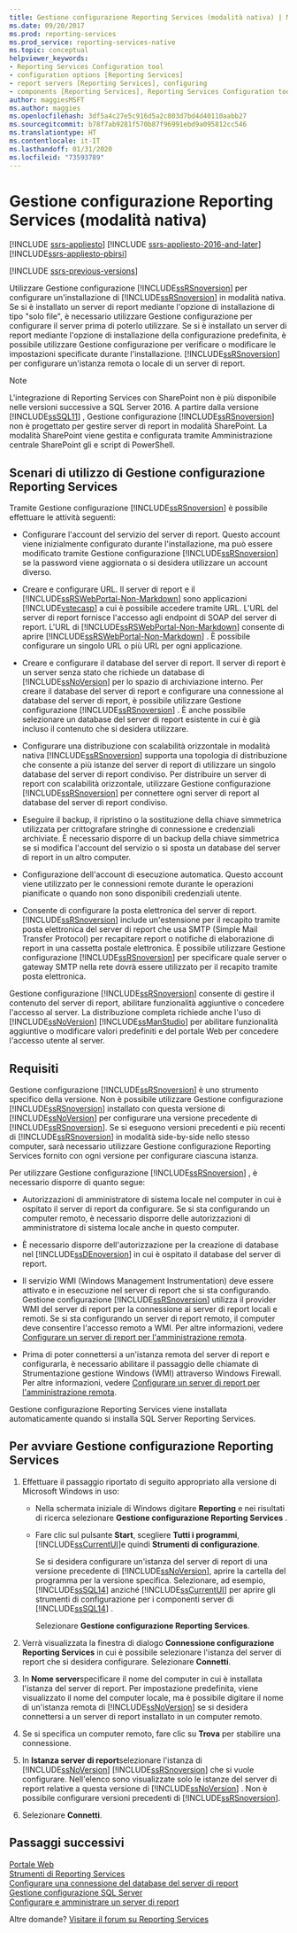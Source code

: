 ```yaml
---
title: Gestione configurazione Reporting Services (modalità nativa) | Microsoft Docs
ms.date: 09/20/2017
ms.prod: reporting-services
ms.prod_service: reporting-services-native
ms.topic: conceptual
helpviewer_keywords:
- Reporting Services Configuration tool
- configuration options [Reporting Services]
- report servers [Reporting Services], configuring
- components [Reporting Services], Reporting Services Configuration tool
author: maggiesMSFT
ms.author: maggies
ms.openlocfilehash: 3df5a4c27e5c916d5a2c803d7bd4d40110aabb27
ms.sourcegitcommit: b78f7ab9281f570b87f96991ebd9a095812cc546
ms.translationtype: HT
ms.contentlocale: it-IT
ms.lasthandoff: 01/31/2020
ms.locfileid: "73593789"
---
```

# <a name="reporting-services-configuration-manager-native-mode"></a>Gestione configurazione Reporting Services (modalità nativa)

[!INCLUDE [ssrs-appliesto](../../includes/ssrs-appliesto.md)] [!INCLUDE [ssrs-appliesto-2016-and-later](../../includes/ssrs-appliesto-2016-and-later.md)] [!INCLUDE[ssrs-appliesto-pbirsi](../../includes/ssrs-appliesto-pbirs.md)]

[!INCLUDE [ssrs-previous-versions](../../includes/ssrs-previous-versions.md)]

Utilizzare Gestione configurazione [!INCLUDE[ssRSnoversion](../../includes/ssrsnoversion-md.md)] per configurare un'installazione di [!INCLUDE[ssRSnoversion](../../includes/ssrsnoversion-md.md)] in modalità nativa. Se si è installato un server di report mediante l'opzione di installazione di tipo "solo file", è necessario utilizzare Gestione configurazione per configurare il server prima di poterlo utilizzare. Se si è installato un server di report mediante l'opzione di installazione della configurazione predefinita, è possibile utilizzare Gestione configurazione per verificare o modificare le impostazioni specificate durante l'installazione. [!INCLUDE[ssRSnoversion](../../includes/ssrsnoversion-md.md)] per configurare un'istanza remota o locale di un server di report.

> [!NOTE]
> L'integrazione di Reporting Services con SharePoint non è più disponibile nelle versioni successive a SQL Server 2016. A partire dalla versione [!INCLUDE[ssSQL11](../../includes/sssql11-md.md)] , Gestione configurazione [!INCLUDE[ssRSnoversion](../../includes/ssrsnoversion-md.md)] non è progettato per gestire server di report in modalità SharePoint. La modalità SharePoint viene gestita e configurata tramite Amministrazione centrale SharePoint gli e script di PowerShell.  
  
##  <a name="bkmk_scenarios"></a> Scenari di utilizzo di Gestione configurazione Reporting Services  
 Tramite Gestione configurazione [!INCLUDE[ssRSnoversion](../../includes/ssrsnoversion-md.md)] è possibile effettuare le attività seguenti:  
  
-   Configurare l'account del servizio del server di report. Questo account viene inizialmente configurato durante l'installazione, ma può essere modificato tramite Gestione configurazione [!INCLUDE[ssRSnoversion](../../includes/ssrsnoversion-md.md)] se la password viene aggiornata o si desidera utilizzare un account diverso.  
  
-   Creare e configurare URL. Il server di report e il [!INCLUDE[ssRSWebPortal-Non-Markdown](../../includes/ssrswebportal-non-markdown-md.md)] sono applicazioni [!INCLUDE[vstecasp](../../includes/vstecasp-md.md)] a cui è possibile accedere tramite URL. L'URL del server di report fornisce l'accesso agli endpoint di SOAP del server di report. L'URL di [!INCLUDE[ssRSWebPortal-Non-Markdown](../../includes/ssrswebportal-non-markdown-md.md)] consente di aprire [!INCLUDE[ssRSWebPortal-Non-Markdown](../../includes/ssrswebportal-non-markdown-md.md)] . È possibile configurare un singolo URL o più URL per ogni applicazione.  
  
-   Creare e configurare il database del server di report. Il server di report è un server senza stato che richiede un database di [!INCLUDE[ssNoVersion](../../includes/ssnoversion-md.md)] per lo spazio di archiviazione interno. Per creare il database del server di report e configurare una connessione al database del server di report, è possibile utilizzare Gestione configurazione [!INCLUDE[ssRSnoversion](../../includes/ssrsnoversion-md.md)] . È anche possibile selezionare un database del server di report esistente in cui è già incluso il contenuto che si desidera utilizzare.  
  
-   Configurare una distribuzione con scalabilità orizzontale in modalità nativa [!INCLUDE[ssRSnoversion](../../includes/ssrsnoversion-md.md)] supporta una topologia di distribuzione che consente a più istanze del server di report di utilizzare un singolo database del server di report condiviso. Per distribuire un server di report con scalabilità orizzontale, utilizzare Gestione configurazione [!INCLUDE[ssRSnoversion](../../includes/ssrsnoversion-md.md)] per connettere ogni server di report al database del server di report condiviso.  
  
-   Eseguire il backup, il ripristino o la sostituzione della chiave simmetrica utilizzata per crittografare stringhe di connessione e credenziali archiviate. È necessario disporre di un backup della chiave simmetrica se si modifica l'account del servizio o si sposta un database del server di report in un altro computer.  
  
-   Configurazione dell'account di esecuzione automatica. Questo account viene utilizzato per le connessioni remote durante le operazioni pianificate o quando non sono disponibili credenziali utente.  
  
-   Consente di configurare la posta elettronica del server di report. [!INCLUDE[ssRSnoversion](../../includes/ssrsnoversion-md.md)] include un'estensione per il recapito tramite posta elettronica del server di report che usa SMTP (Simple Mail Transfer Protocol) per recapitare report o notifiche di elaborazione di report in una cassetta postale elettronica. È possibile utilizzare Gestione configurazione [!INCLUDE[ssRSnoversion](../../includes/ssrsnoversion-md.md)] per specificare quale server o gateway SMTP nella rete dovrà essere utilizzato per il recapito tramite posta elettronica.  
  
 Gestione configurazione [!INCLUDE[ssRSnoversion](../../includes/ssrsnoversion-md.md)] consente di gestire il contenuto del server di report, abilitare funzionalità aggiuntive o concedere l'accesso al server. La distribuzione completa richiede anche l'uso di [!INCLUDE[ssNoVersion](../../includes/ssnoversion-md.md)] [!INCLUDE[ssManStudio](../../includes/ssmanstudio-md.md)] per abilitare funzionalità aggiuntive o modificare valori predefiniti e del portale Web per concedere l'accesso utente al server.

##  <a name="bkmk_requirements"></a> Requisiti

Gestione configurazione [!INCLUDE[ssRSnoversion](../../includes/ssrsnoversion-md.md)] è uno strumento specifico della versione. Non è possibile utilizzare Gestione configurazione [!INCLUDE[ssRSnoversion](../../includes/ssrsnoversion-md.md)] installato con questa versione di [!INCLUDE[ssNoVersion](../../includes/ssnoversion-md.md)] per configurare una versione precedente di [!INCLUDE[ssRSnoversion](../../includes/ssrsnoversion-md.md)]. Se si eseguono versioni precedenti e più recenti di [!INCLUDE[ssRSnoversion](../../includes/ssrsnoversion-md.md)] in modalità side-by-side nello stesso computer, sarà necessario utilizzare Gestione configurazione Reporting Services fornito con ogni versione per configurare ciascuna istanza.  

Per utilizzare Gestione configurazione [!INCLUDE[ssRSnoversion](../../includes/ssrsnoversion-md.md)] , è necessario disporre di quanto segue:

- Autorizzazioni di amministratore di sistema locale nel computer in cui è ospitato il server di report da configurare. Se si sta configurando un computer remoto, è necessario disporre delle autorizzazioni di amministratore di sistema locale anche in questo computer.

- È necessario disporre dell'autorizzazione per la creazione di database nel [!INCLUDE[ssDEnoversion](../../includes/ssdenoversion-md.md)] in cui è ospitato il database del server di report.

- Il servizio WMI (Windows Management Instrumentation) deve essere attivato e in esecuzione nel server di report che si sta configurando. Gestione configurazione [!INCLUDE[ssRSnoversion](../../includes/ssrsnoversion-md.md)] utilizza il provider WMI del server di report per la connessione ai server di report locali e remoti. Se si sta configurando un server di report remoto, il computer deve consentire l'accesso remoto a WMI. Per altre informazioni, vedere [Configurare un server di report per l'amministrazione remota](../../reporting-services/report-server/configure-a-report-server-for-remote-administration.md).  

- Prima di poter connettersi a un'istanza remota del server di report e configurarla, è necessario abilitare il passaggio delle chiamate di Strumentazione gestione Windows (WMI) attraverso Windows Firewall. Per altre informazioni, vedere [Configurare un server di report per l'amministrazione remota](../../reporting-services/report-server/configure-a-report-server-for-remote-administration.md).

Gestione configurazione Reporting Services viene installata automaticamente quando si installa SQL Server Reporting Services.

##  <a name="bkmk_start_configuration_manager"></a> Per avviare Gestione configurazione Reporting Services

1.  Effettuare il passaggio riportato di seguito appropriato alla versione di Microsoft Windows in uso:

    - Nella schermata iniziale di Windows digitare **Reporting** e nei risultati di ricerca selezionare **Gestione configurazione Reporting Services** .

    - Fare clic sul pulsante **Start**, scegliere **Tutti i programmi**, [!INCLUDE[ssCurrentUI](../../includes/sscurrentui-md.md)]e quindi **Strumenti di configurazione**.

         Se si desidera configurare un'istanza del server di report di una versione precedente di [!INCLUDE[ssNoVersion](../../includes/ssnoversion-md.md)], aprire la cartella del programma per la versione specifica. Selezionare, ad esempio, [!INCLUDE[ssSQL14](../../includes/sssql14-md.md)] anziché [!INCLUDE[ssCurrentUI](../../includes/sscurrentui-md.md)] per aprire gli strumenti di configurazione per i componenti server di [!INCLUDE[ssSQL14](../../includes/sssql14-md.md)] .

         Selezionare **Gestione configurazione Reporting Services**.

2. Verrà visualizzata la finestra di dialogo **Connessione configurazione Reporting Services** in cui è possibile selezionare l'istanza del server di report che si desidera configurare. Selezionare **Connetti**.

3. In **Nome server**specificare il nome del computer in cui è installata l'istanza del server di report. Per impostazione predefinita, viene visualizzato il nome del computer locale, ma è possibile digitare il nome di un'istanza remota di [!INCLUDE[ssNoVersion](../../includes/ssnoversion-md.md)] se si desidera connettersi a un server di report installato in un computer remoto.

4. Se si specifica un computer remoto, fare clic su **Trova** per stabilire una connessione.

5. In **Istanza server di report**selezionare l'istanza di [!INCLUDE[ssNoVersion](../../includes/ssnoversion-md.md)] [!INCLUDE[ssRSnoversion](../../includes/ssrsnoversion-md.md)] che si vuole configurare. Nell'elenco sono visualizzate solo le istanze del server di report relative a questa versione di [!INCLUDE[ssNoVersion](../../includes/ssnoversion-md.md)] . Non è possibile configurare versioni precedenti di [!INCLUDE[ssRSnoversion](../../includes/ssrsnoversion-md.md)].

6. Selezionare **Connetti**.

## <a name="next-steps"></a>Passaggi successivi

[Portale Web](../../reporting-services/web-portal-ssrs-native-mode.md)   
[Strumenti di Reporting Services](../../reporting-services/tools/reporting-services-tools.md)   
[Configurare una connessione del database del server di report](../../reporting-services/install-windows/configure-a-report-server-database-connection-ssrs-configuration-manager.md)   
[Gestione configurazione SQL Server](../../relational-databases/sql-server-configuration-manager.md)   
[Configurare e amministrare un server di report](../../reporting-services/report-server/configure-and-administer-a-report-server-ssrs-native-mode.md)  

Altre domande? [Visitare il forum su Reporting Services](https://go.microsoft.com/fwlink/?LinkId=620231)
